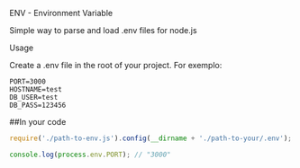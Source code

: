 ENV - Environment Variable

Simple way to parse and load .env files for node.js

Usage

Create a .env file in the root of your project. For exemplo:

```
PORT=3000
HOSTNAME=test
DB_USER=test
DB_PASS=123456
```

##In your code

```javascript
require('./path-to-env.js').config(__dirname + './path-to-your/.env');

console.log(process.env.PORT); // "3000"
```
